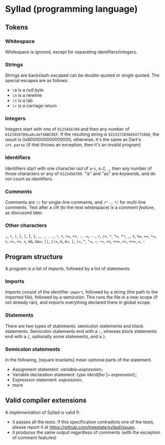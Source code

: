 # Syllad (programming language)
## Tokens
### Whitespace
Whitespace is ignored, except for separating identifiers/integers.
### Strings
Strings are backslash-escaped can be double-quoted or single quoted.
The special escapes are as follows:
- `\0` is a null byte
- `\n` is a newline
- `\t` is a tab
- `\r` is a carriage return
### Integers
Integers start with one of `0123456789` and then any number of `0123456789xabcdefXABCDEF`. If the resulting string is `9223372036854775808`, the result is 0x8000000000000000, otherwise, it's the same as Dart's `int.parse` (if that throws an exception, then it's an invalid program)
<!-- TODO: redefine to not rely on other language -->
### Identifiers
Identifiers start with one character out of `a`-`z`, `A`-`Z`, `_`, then any number of those characters or any of `0123456789`.
"is" and "as" are *keywords*, and do not count as identifiers.
### Comments
Comments are `//` for single-line comments, and `/*` ... `*/` for multi-line comments. Text after a //# (to the next whitespace) is a *comment feature*, as discussed later.
### Other characters
`;`, `(`, `)`, `[`, `]`, `{`, `}`, `,`, `.`, `...`, `!`, `+`, `+=`, `++`, `-`, `-=`, `--`, `/`, `/=`, `*`, `*=`, `**`, `,`, `%`, `%=`, `==`, `!=`, `>`, `>=`, `<=`, `<`, `&&`, `&&=`, `||`, `||=`, `&`, `&=`, `|`, `|=`, `^`, `^=`, `~`, `~=`, `<<`, `<<=`, `>>`, `>>=`, `=`, `:`

## Program structure
A program is a list of *imports*, followed by a list of *statements*.
### Imports
Imports consist of the identifier `import`, followed by a string (the path to the imported file), followed by a semicolon. This runs the file in a new scope (if not already ran), and imports everything declared there in global scope.
### Statements
There are two types of statements: semicolon statements and block statements. Semicolon statements end with a `;`; whereas block statements end with a `{`, optionally some statements, and a `}`.
### Semicolon statements
In the following, [square brackets] mean optional parts of the statement.
- Assignment statement: *variable*`=`*expression*`;`
- Variable declaration statement: *type* *identifier* [`=` *expression*]`;` 
- Expression statement: *expression*`;`
- more
<!-- TODO: finish this -->
## Valid compiler extensions
A implementation of Syllad is valid if:
- it passes all the tests. If this specification contradicts one of the tests, please report it at https://github.com/treeplate/syllad/issues.
- it produces the same output regardless of comments (with the exception of comment features)